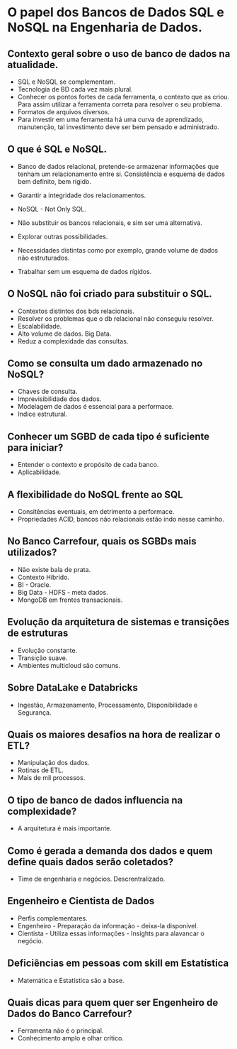 # O papel dos Bancos de Dados SQL e NoSQL na Engenharia de Dados.

## Contexto geral sobre o uso de banco de dados na atualidade.
 - SQL e NoSQL se complementam. 
 - Tecnologia de BD cada vez mais plural.
 - Conhecer os pontos fortes de cada ferramenta, o contexto que as criou. Para assim utilizar a ferramenta correta para resolver o seu problema.
 - Formatos de arquivos diversos.
 - Para investir em uma ferramenta há uma curva de aprendizado, manutenção, tal investimento deve ser bem pensado e administrado.

## O que é SQL e NoSQL.
 - Banco de dados relacional, pretende-se armazenar informações que tenham um relacionamento entre si. Consistência e esquema de dados bem definito, bem rígido.
 - Garantir a integridade dos relacionamentos.
 
 - NoSQL - Not Only SQL.
 - Não substituir os bancos relacionais, e sim ser uma alternativa.
 - Explorar outras possibilidades.
 - Necessidades distintas como por exemplo, grande volume de dados não estruturados.
 - Trabalhar sem um esquema de dados rígidos.

## O NoSQL não foi criado para substituir o SQL.
 - Contextos distintos dos bds relacionais.
 - Resolver os problemas que o db relacional não conseguiu resolver.
 - Escalabilidade.
 - Alto volume de dados. Big Data.
 - Reduz a complexidade das consultas.

## Como se consulta um dado armazenado no NoSQL?
 - Chaves de consulta.
 - Imprevisibilidade dos dados.
 - Modelagem de dados é essencial para a performace.
 - Indice estrutural.

## Conhecer um SGBD de cada tipo é suficiente para iniciar?
 - Entender o contexto e propósito de cada banco.
 - Aplicabilidade.

## A flexibilidade do NoSQL frente ao SQL
 - Consitências eventuais, em detrimento a performace.
 - Propriedades ACID, bancos não relacionais estão indo nesse caminho.

## No Banco Carrefour, quais os SGBDs mais utilizados?
 - Não existe bala de prata.
 - Contexto Híbrido. 
 - BI - Oracle.
 - Big Data - HDFS - meta dados.
 - MongoDB em frentes transacionais.

## Evolução da arquitetura de sistemas e transições de estruturas
 - Evolução constante. 
 - Transição suave.
 - Ambientes multicloud são comuns.

## Sobre DataLake e Databricks
 - Ingestão, Armazenamento, Processamento, Disponibilidade e Segurança.

## Quais os maiores desafios na hora de realizar o ETL?
 - Manipulação dos dados.
 - Rotinas de ETL.
 - Mais de mil processos.

## O tipo de banco de dados influencia na complexidade?
 - A arquitetura é mais importante.

## Como é gerada a demanda dos dados e quem define quais dados serão coletados?
 - Time de engenharia e negócios. Descrentralizado.

## Engenheiro e Cientista de Dados
 - Perfis complementares.
 - Engenheiro - Preparação da informação - deixa-la disponível.
 - Cientista - Utiliza essas informações - Insights para alavancar o negócio.

## Deficiências em pessoas com skill em Estatística
 - Matemática e Estatística são a base.

## Quais dicas para quem quer ser Engenheiro de Dados do Banco Carrefour?
 - Ferramenta não é o principal.
 - Conhecimento amplo e olhar crítico.